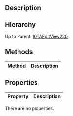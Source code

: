 ## Description

## Hierarchy
Up to Parent: [IOTAEditView220](IOTAEditView220)

## Methods
| Method | Description |
| ------------- | ------------- |

## Properties
| Property | Description |
| ------------- | ------------- |
There are no properties.
